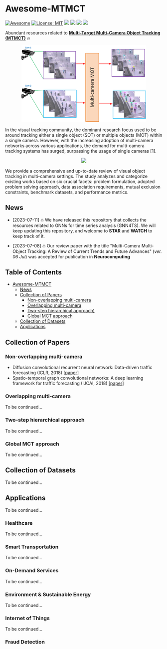 # Awesome-MTMCT
[![Awesome](https://awesome.re/badge.svg)](https://github.com/hebrotem/Awesome-MTMCT)
[![License: MIT](https://img.shields.io/badge/License-MIT-green.svg)](https://opensource.org/licenses/MIT)
 ![](https://img.shields.io/github/last-commit/hebrotem/Awesome-MTMCT?color=green)
![](https://img.shields.io/github/stars/hebrotem/Awesome-MTMCT?color=yellow)
![](https://img.shields.io/github/forks/hebrotem/Awesome-MTMCT?color=lightblue)
![](https://img.shields.io/badge/PRs-Welcome-red)


Abundant resources related to [**Multi-Target Multi-Camera Object Tracking (MTMCT)**](https://papers.ssrn.com/sol3/papers.cfm?abstract_id=4353604) 🔥

<p align="center">
<img src="./assets/overlapping 2.png" width="400">
</p>

In the visual tracking community, the dominant research focus used to be around tracking either a single object (SOT) or multiple objects (MOT) within a single camera. However, with the increasing adoption of multi-camera networks across various applications, the demand for multi-camera tracking systems has surged, surpassing the usage of single cameras [1]. 

<p align="center">
<img src="./assets/overlapping 3.png" width="1200">
</p>

We provide a comprehensive and up-to-date review of visual object tracking in multi-camera settings. The study analyzes and categorize existing works based on six crucial facets: problem formulation, adopted problem solving approach, data association requirements, mutual exclusion constraints, benchmark datasets, and performance metrics.

## News
- [2023-07-11] 🔥 We have released this repository that collects the resources related to GNNs for time series analysis (GNN4TS). We will keep updating this repository, and welcome to **STAR** and **WATCH** to keep track of it.
 
- [2023-07-08] 🔥 Our review paper with the title "Multi-Camera Multi-Object Tracking: A Review of Current Trends and Future Advances" (*ver. 06 Jul*) was accepted for publication in **Neurocomputing** 

## Table of Contents
- [Awesome-MTMCT](#awesome-mtmct)
  - [News](#news)
  - [Collection of Papers](#collection-of-papers)
    - [Non-overlapping multi-camera](#non-overlapping-multi-camera)
    - [Overlapping multi-camera](#overlapping-multi-camera)
    - [Two-step hierarchical approach)](#two-step-hierarchical-approach)
    - [Global MCT approach](#global-mct-approach)
  - [Collection of Datasets](#collection-of-datasets)
  - [Applications](#applications)

## Collection of Papers

### Non-overlapping multi-camera
- Diffusion convolutional recurrent neural network: Data-driven traffic forecasting (ICLR, 2018) [[paper]](https://arxiv.org/pdf/1707.01926.pdf)
- Spatio-temporal graph convolutional networks: A deep learning framework for traffic forecasting (IJCAI, 2018) [[paper]](https://arxiv.org/pdf/1709.04875.pdf)


###  Overlapping multi-camera
To be continued...

### Two-step hierarchical approach
To be continued...

### Global MCT approach 
To be continued...

## Collection of Datasets
To be continued...

## Applications
To be continued...
### Healthcare
To be continued...

### Smart Transportation
To be continued...

### On-Demand Services
To be continued...

### Environment & Sustainable Energy
To be continued...

### Internet of Things
To be continued...

### Fraud Detection































































